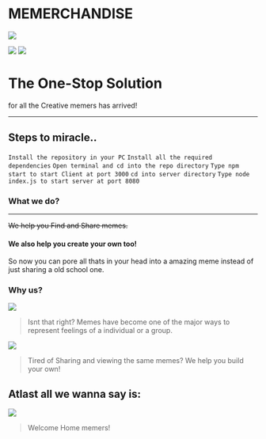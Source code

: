# MEMERCHANDISE

![](https://res.cloudinary.com/dcykxiua2/image/upload/v1600026397/shotsnapp-1600025442.289_hbepry.png)

![](https://img.shields.io/github/tag/pandao/editor.md.svg) ![](https://img.shields.io/github/release/pandao/editor.md.svg)

# The One-Stop Solution

for all the Creative memers has arrived!

---

## Steps to miracle..

`Install the repository in your PC`
`Install all the required dependencies`
`Open terminal and cd into the repo directory`
`Type npm start to start Client at port 3000`
`cd into server directory`
`Type node index.js to start server at port 8080`

### What we do?

---

<s>We help you Find and Share memes.</s>

#### We also help you create your own too!

So now you can pore all thats in your head into a amazing meme instead of just
sharing a old school one.

### Why us?

![](https://res.cloudinary.com/dcykxiua2/image/upload/v1600027368/shotsnapp-1600027241.237_k3gfwq.png)

> Isnt that right? Memes have become one of the major ways to represent feelings of a individual or a group.

![](https://res.cloudinary.com/dcykxiua2/image/upload/v1600027367/shotsnapp-1600027286.135_suhugu.png)

> Tired of Sharing and viewing the same memes? We help you build your own!

## Atlast all we wanna say is:

![](https://res.cloudinary.com/dcykxiua2/image/upload/v1600026394/shotsnapp-1600025815.209_pnrtt8.png)

> Welcome Home memers!
